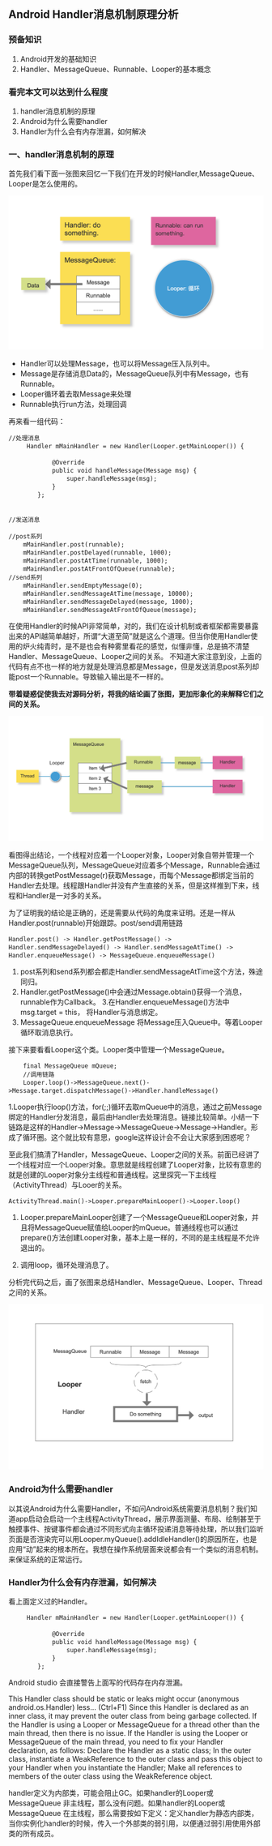 ## Android Handler消息机制原理分析

### 预备知识
1. Android开发的基础知识
2. Handler、MessageQueue、Runnable、Looper的基本概念

### 看完本文可以达到什么程度
1. handler消息机制的原理
2. Android为什么需要handler
3. Handler为什么会有内存泄漏，如何解决

### 一、handler消息机制的原理

首先我们看下面一张图来回忆一下我们在开发的时候Handler,MessageQueue、Looper是怎么使用的。

![概念初探](/images/WX20190929-093139@2x.png)

* Handler可以处理Message，也可以将Message压入队列中。
* Message是存储消息Data的，MessageQueue队列中有Message，也有Runnable。
* Looper循环着去取Message来处理
* Runnable执行run方法，处理回调

再来看一组代码：
```
//处理消息
     Handler mMainHandler = new Handler(Looper.getMainLooper()) {

            @Override
            public void handleMessage(Message msg) {
                super.handleMessage(msg);
            }
        };


//发送消息

//post系列
    mMainHandler.post(runnable);
    mMainHandler.postDelayed(runnable, 1000);
    mMainHandler.postAtTime(runnable, 1000);
    mMainHandler.postAtFrontOfQueue(runnable);
//send系列
    mMainHandler.sendEmptyMessage(0);
    mMainHandler.sendMessageAtTime(message, 10000);
    mMainHandler.sendMessageDelayed(message, 1000);
    mMainHandler.sendMessageAtFrontOfQueue(message);
```

在使用Handler的时候API非常简单，对的，我们在设计机制或者框架都需要暴露出来的API越简单越好，所谓“大道至简”就是这么个道理。但当你使用Handler使用的炉火纯青时，是不是也会有种雾里看花的感觉，似懂非懂，总是搞不清楚Handler、MessageQueue、Looper之间的关系。
不知道大家注意到没，上面的代码有点不也一样的地方就是处理消息都是Message，但是发送消息post系列却能post一个Runnable。导致输入输出是不一样的。

**带着疑惑促使我去对源码分析，将我的结论画了张图，更加形象化的来解释它们之间的关系。**

![关系图](/images/WX20190929-101729@2x.png)

看图得出结论，一个线程对应着一个Looper对象，Looper对象自带并管理一个MessageQueue队列，MessageQueue对应着多个Message，Runnable会通过内部的转换getPostMessage(r)获取Message，而每个Message都绑定当前的Handler去处理。线程跟Handler并没有产生直接的关系，但是这样推到下来，线程和Handler是一对多的关系。

为了证明我的结论是正确的，还是需要从代码的角度来证明。还是一样从Handler.post(runnable)开始跟踪。post/send调用链路

```
Handler.post() -> Handler.getPostMessage() -> Handler.sendMessageDelayed() -> Handler.sendMessageAtTime() -> Handler.enqueueMessage() -> MessageQueue.enqueueMessage()
```
1. post系列和send系列都会都走Handler.sendMessageAtTime这个方法，殊途同归。
2. Handler.getPostMessage()中会通过Message.obtain()获得一个消息，runnable作为Callback。
3.在Handler.enqueueMessage()方法中msg.target = this， 将Handler与消息绑定。
4. MessageQueue.enqueueMessage 将Message压入Queue中。等着Looper循环取消息执行。

接下来要看看Looper这个类。Looper类中管理一个MessageQueue。

```
    final MessageQueue mQueue;
    //调用链路
    Looper.loop()->MessageQueue.next()->Message.target.dispatchMessage()->Handler.handleMessage()
```

1.Looper执行loop()方法，for(;;)循环去取mQueue中的消息，通过之前Message绑定的Handler分发消息，最后由Handler去处理消息。链接比较简单。小结一下链路是这样的Handler->Message->MessageQueue->Message->Handler。形成了循环圈。这个就比较有意思，google这样设计会不会让大家感到困惑呢？

至此我们搞清了Handler，MessageQueue、Looper之间的关系。前面已经讲了一个线程对应一个Looper对象。意思就是线程创建了Looper对象，比较有意思的就是创建的Looper对象分主线程和普通线程。这里探究一下主线程（ActivityThread）与Looer的关系。
```
ActivityThread.main()->Looper.prepareMainLooper()->Looper.loop()
```

1. Looper.prepareMainLooper创建了一个MessageQueue和Looper对象，并且将MessageQueue赋值给Looper的mQueue。普通线程也可以通过prepare()方法创建Looper对象，基本上是一样的，不同的是主线程是不允许退出的。

2. 调用loop，循环处理消息了。


分析完代码之后，画了张图来总结Handler、MessageQueue、Looper、Thread之间的关系。

![关系图](/images/WX20190930-225507@2x.png)

### Android为什么需要handler

以其说Android为什么需要Handler，不如问Android系统需要消息机制？我们知道app启动会启动一个主线程ActivityThread，展示界面测量、布局、绘制甚至于触摸事件、按键事件都会通过不同形式向主循环投递消息等待处理，所以我们监听页面是否渲染完可以用Looper.myQueue().addIdleHandler()的原因所在，也是应用“动”起来的根本所在。我想在操作系统层面来说都会有一个类似的消息机制。来保证系统的正常运行。

### Handler为什么会有内存泄漏，如何解决
看上面定义过的Handler。
```
     Handler mMainHandler = new Handler(Looper.getMainLooper()) {

            @Override
            public void handleMessage(Message msg) {
                super.handleMessage(msg);
            }
        };
```
Android studio 会直接警告上面写的代码存在内存泄漏。

This Handler class should be static or leaks might occur (anonymous android.os.Handler) less... (Ctrl+F1)
Since this Handler is declared as an inner class, it may prevent the outer class from being garbage collected. If the Handler is using a Looper or MessageQueue for a thread other than the main thread, then there is no issue. If the Handler is using the Looper or MessageQueue of the main thread, you need to fix your Handler declaration, as follows: Declare the Handler as a static class; In the outer class, instantiate a WeakReference to the outer class and pass this object to your Handler when you instantiate the Handler; Make all references to members of the outer class using the WeakReference object.

handler定义为内部类，可能会阻止GC。如果handler的Looper或MessageQueue 非主线程，那么没有问题。如果handler的Looper或MessageQueue 在主线程，那么需要按如下定义：定义handler为静态内部类，当你实例化handler的时候，传入一个外部类的弱引用，以便通过弱引用使用外部类的所有成员。
